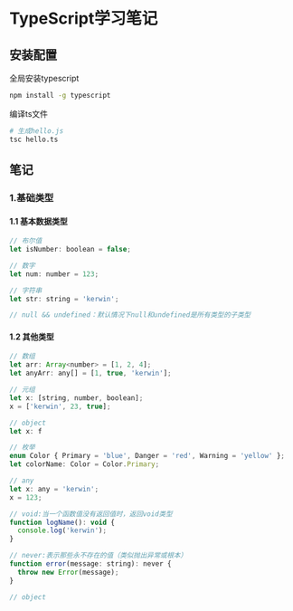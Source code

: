 # TypeScript学习笔记

## 安装配置
全局安装typescript
```bash
npm install -g typescript
```

编译ts文件
```bash
# 生成hello.js
tsc hello.ts
```

## 笔记

### 1.基础类型

#### 1.1 基本数据类型
```js
// 布尔值
let isNumber: boolean = false;

// 数字
let num: number = 123;

// 字符串
let str: string = 'kerwin';

// null && undefined：默认情况下null和undefined是所有类型的子类型

```

#### 1.2 其他类型
```js
// 数组
let arr: Array<number> = [1, 2, 4];
let anyArr: any[] = [1, true, 'kerwin'];

// 元组
let x: [string, number, boolean];
x = ['kerwin', 23, true];

// object
let x: f

// 枚举
enum Color { Primary = 'blue', Danger = 'red', Warning = 'yellow' };
let colorName: Color = Color.Primary;

// any
let x: any = 'kerwin';
x = 123;

// void:当一个函数值没有返回值时，返回void类型
function logName(): void {
  console.log('kerwin');
}

// never:表示那些永不存在的值（类似抛出异常或根本）
function error(message: string): never {
  throw new Error(message);
}

// object

```
